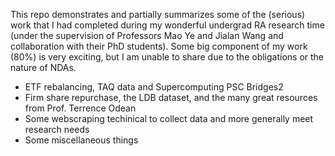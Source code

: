 This repo demonstrates and partially summarizes some of the (serious) work that I had completed during my wonderful undergrad RA research time (under the supervision of Professors Mao Ye and Jialan Wang and collaboration with their PhD students). Some big component of my work (80%) is very exciting, but I am unable to share due to the obligations or the nature of NDAs. 
- ETF rebalancing, TAQ data and Supercomputing PSC Bridges2
- Firm share repurchase, the LDB dataset, and the many great resources from Prof. Terrence Odean
- Some webscraping techinical to collect data and more generally meet research needs
- Some miscellaneous things

